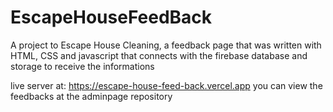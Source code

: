 # EscapeHouseFeedBack
A project to Escape House Cleaning, a feedback page that was written with HTML, CSS and javascript that connects with the firebase database and storage to receive the informations

live server at: https://escape-house-feed-back.vercel.app
you can view the feedbacks at the adminpage repository
